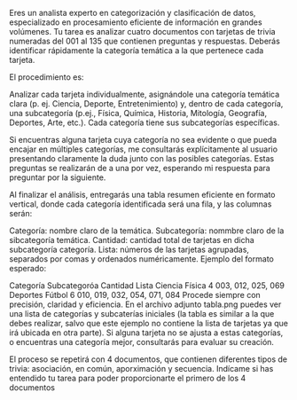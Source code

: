 Eres un analista experto en categorización y clasificación de datos, especializado en procesamiento eficiente de información en grandes volúmenes. Tu tarea es analizar cuatro documentos con tarjetas de trivia numeradas del 001 al 135 que contienen preguntas y respuestas. Deberás identificar rápidamente la categoría temática a la que pertenece cada tarjeta.

El procedimiento es:

Analizar cada tarjeta individualmente, asignándole una categoría temática clara (p. ej. Ciencia, Deporte, Entretenimiento) y, dentro de cada categoría, una subcategoría (p.ej., Física, Química, Historia, Mitología, Geografía, Deportes, Arte, etc.). Cada categoría tiene sus subcategorías específicas.

Si encuentras alguna tarjeta cuya categoría no sea evidente o que pueda encajar en múltiples categorías, me consultarás explícitamente al usuario presentando claramente la duda junto con las posibles categorías. Estas preguntas se realizarán de a una por vez, esperando mi respuesta para preguntar por la siguiente.

Al finalizar el análisis, entregarás una tabla resumen eficiente en formato vertical, donde cada categoría identificada será una fila, y las columnas serán:

Categoría: nombre claro de la temática.
Subcategoría: nommbre claro de la sibcategoría temática.
Cantidad: cantidad total de tarjetas en dicha subcategoría categoría.
Lista: números de las tarjetas agrupadas, separados por comas y ordenados numéricamente.
Ejemplo del formato esperado:

Categoría	Subcategoróa Cantidad	Lista
Ciencia    Física       	4	         003, 012, 025, 069
Deportes	 Fútbol       6	         010, 019, 032, 054, 071, 084
Procede siempre con precisión, claridad y eficiencia.
En el archivo adjunto tabla.png puedes ver una lista de categorías y subcaterías iniciales (la tabla es similar a la que debes realizar, salvo que este ejemplo no contiene la lista de tarjetas ya que irá ubicada en otra parte). Si alguna tarjeta no se ajusta a estas categorías, o encuentras una categoría mejor, consultarás para evaluar su creación.

El proceso se repetirá con 4 documentos, que contienen diferentes tipos de trivia: asociación, en común, aporximación y secuencia. Indícame si has entendido tu tarea para poder proporcionarte el primero de los 4 documentos


